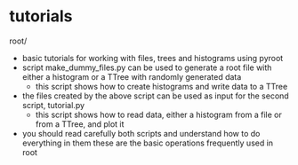 # tutorials

root/

- basic tutorials for working with files, trees and histograms using pyroot
- script make_dummy_files.py can be used to generate a root file with either a histogram or a TTree with randomly generated data
    - this script shows how to create histograms and write data to a TTree
- the files created by the above script can be used as input for the second script, tutorial.py
    - this script shows how to read data, either a histogram from a file or from a TTree, and plot it
- you should read carefully both scripts and understand how to do everything in them these are the basic operations frequently used in root
